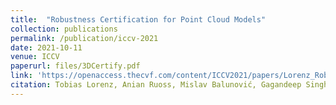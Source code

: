 ```yaml
---
title:  "Robustness Certification for Point Cloud Models"
collection: publications
permalink: /publication/iccv-2021
date: 2021-10-11
venue: ICCV
paperurl: files/3DCertify.pdf
link: 'https://openaccess.thecvf.com/content/ICCV2021/papers/Lorenz_Robustness_Certification_for_Point_Cloud_Models_ICCV_2021_paper.pdf'
citation: Tobias Lorenz, Anian Ruoss, Mislav Balunović, Gagandeep Singh, Martin Vechev, ICCV 2021.
---
```

